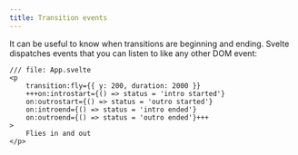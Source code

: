 ```yaml
---
title: Transition events
---
```


It can be useful to know when transitions are beginning and ending. Svelte dispatches events that you can listen to like any other DOM event:

```svelte
/// file: App.svelte
<p
	transition:fly={{ y: 200, duration: 2000 }}
	+++on:introstart={() => status = 'intro started'}
	on:outrostart={() => status = 'outro started'}
	on:introend={() => status = 'intro ended'}
	on:outroend={() => status = 'outro ended'}+++
>
	Flies in and out
</p>
```

